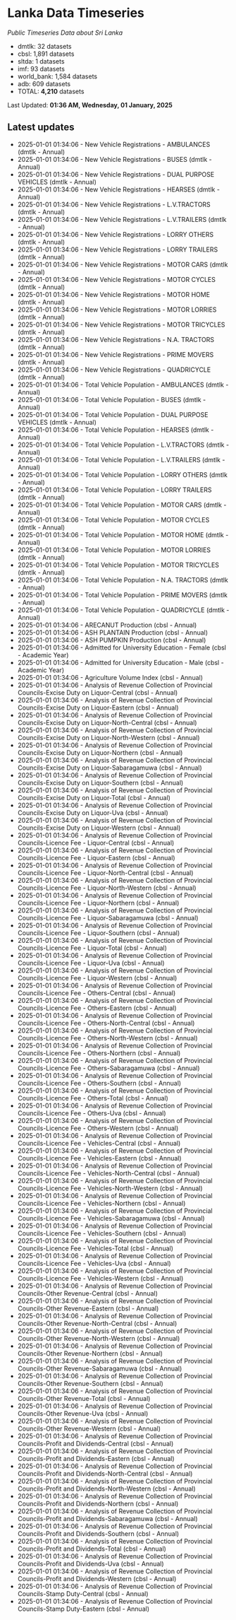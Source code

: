 # Lanka Data Timeseries
*Public Timeseries Data about Sri Lanka*

* dmtlk: 32 datasets
* cbsl: 1,891 datasets
* sltda: 1 datasets
* imf: 93 datasets
* world_bank: 1,584 datasets
* adb: 609 datasets
* TOTAL: **4,210** datasets

Last Updated: **01:36 AM, Wednesday, 01 January, 2025**

## Latest updates

* 2025-01-01 01:34:06 - New Vehicle Registrations - AMBULANCES (dmtlk - Annual)
* 2025-01-01 01:34:06 - New Vehicle Registrations - BUSES (dmtlk - Annual)
* 2025-01-01 01:34:06 - New Vehicle Registrations - DUAL PURPOSE VEHICLES (dmtlk - Annual)
* 2025-01-01 01:34:06 - New Vehicle Registrations - HEARSES (dmtlk - Annual)
* 2025-01-01 01:34:06 - New Vehicle Registrations - L.V.TRACTORS (dmtlk - Annual)
* 2025-01-01 01:34:06 - New Vehicle Registrations - L.V.TRAILERS (dmtlk - Annual)
* 2025-01-01 01:34:06 - New Vehicle Registrations - LORRY OTHERS (dmtlk - Annual)
* 2025-01-01 01:34:06 - New Vehicle Registrations - LORRY TRAILERS (dmtlk - Annual)
* 2025-01-01 01:34:06 - New Vehicle Registrations - MOTOR CARS (dmtlk - Annual)
* 2025-01-01 01:34:06 - New Vehicle Registrations - MOTOR CYCLES (dmtlk - Annual)
* 2025-01-01 01:34:06 - New Vehicle Registrations - MOTOR HOME (dmtlk - Annual)
* 2025-01-01 01:34:06 - New Vehicle Registrations - MOTOR LORRIES (dmtlk - Annual)
* 2025-01-01 01:34:06 - New Vehicle Registrations - MOTOR TRICYCLES (dmtlk - Annual)
* 2025-01-01 01:34:06 - New Vehicle Registrations - N.A. TRACTORS (dmtlk - Annual)
* 2025-01-01 01:34:06 - New Vehicle Registrations - PRIME MOVERS (dmtlk - Annual)
* 2025-01-01 01:34:06 - New Vehicle Registrations - QUADRICYCLE (dmtlk - Annual)
* 2025-01-01 01:34:06 - Total Vehicle Population - AMBULANCES (dmtlk - Annual)
* 2025-01-01 01:34:06 - Total Vehicle Population - BUSES (dmtlk - Annual)
* 2025-01-01 01:34:06 - Total Vehicle Population - DUAL PURPOSE VEHICLES (dmtlk - Annual)
* 2025-01-01 01:34:06 - Total Vehicle Population - HEARSES (dmtlk - Annual)
* 2025-01-01 01:34:06 - Total Vehicle Population - L.V.TRACTORS (dmtlk - Annual)
* 2025-01-01 01:34:06 - Total Vehicle Population - L.V.TRAILERS (dmtlk - Annual)
* 2025-01-01 01:34:06 - Total Vehicle Population - LORRY OTHERS (dmtlk - Annual)
* 2025-01-01 01:34:06 - Total Vehicle Population - LORRY TRAILERS (dmtlk - Annual)
* 2025-01-01 01:34:06 - Total Vehicle Population - MOTOR CARS (dmtlk - Annual)
* 2025-01-01 01:34:06 - Total Vehicle Population - MOTOR CYCLES (dmtlk - Annual)
* 2025-01-01 01:34:06 - Total Vehicle Population - MOTOR HOME (dmtlk - Annual)
* 2025-01-01 01:34:06 - Total Vehicle Population - MOTOR LORRIES (dmtlk - Annual)
* 2025-01-01 01:34:06 - Total Vehicle Population - MOTOR TRICYCLES (dmtlk - Annual)
* 2025-01-01 01:34:06 - Total Vehicle Population - N.A. TRACTORS (dmtlk - Annual)
* 2025-01-01 01:34:06 - Total Vehicle Population - PRIME MOVERS (dmtlk - Annual)
* 2025-01-01 01:34:06 - Total Vehicle Population - QUADRICYCLE (dmtlk - Annual)
* 2025-01-01 01:34:06 - ARECANUT Production (cbsl - Annual)
* 2025-01-01 01:34:06 - ASH PLANTAIN Production (cbsl - Annual)
* 2025-01-01 01:34:06 - ASH PUMPKIN Production (cbsl - Annual)
* 2025-01-01 01:34:06 - Admitted for University Education - Female (cbsl - Academic Year)
* 2025-01-01 01:34:06 - Admitted for University Education - Male (cbsl - Academic Year)
* 2025-01-01 01:34:06 - Agriculture Volume Index (cbsl - Annual)
* 2025-01-01 01:34:06 - Analysis of Revenue Collection of Provincial Councils-Excise Duty on Liquor-Central (cbsl - Annual)
* 2025-01-01 01:34:06 - Analysis of Revenue Collection of Provincial Councils-Excise Duty on Liquor-Eastern (cbsl - Annual)
* 2025-01-01 01:34:06 - Analysis of Revenue Collection of Provincial Councils-Excise Duty on Liquor-North-Central (cbsl - Annual)
* 2025-01-01 01:34:06 - Analysis of Revenue Collection of Provincial Councils-Excise Duty on Liquor-North-Western (cbsl - Annual)
* 2025-01-01 01:34:06 - Analysis of Revenue Collection of Provincial Councils-Excise Duty on Liquor-Northern (cbsl - Annual)
* 2025-01-01 01:34:06 - Analysis of Revenue Collection of Provincial Councils-Excise Duty on Liquor-Sabaragamuwa (cbsl - Annual)
* 2025-01-01 01:34:06 - Analysis of Revenue Collection of Provincial Councils-Excise Duty on Liquor-Southern (cbsl - Annual)
* 2025-01-01 01:34:06 - Analysis of Revenue Collection of Provincial Councils-Excise Duty on Liquor-Total (cbsl - Annual)
* 2025-01-01 01:34:06 - Analysis of Revenue Collection of Provincial Councils-Excise Duty on Liquor-Uva (cbsl - Annual)
* 2025-01-01 01:34:06 - Analysis of Revenue Collection of Provincial Councils-Excise Duty on Liquor-Western (cbsl - Annual)
* 2025-01-01 01:34:06 - Analysis of Revenue Collection of Provincial Councils-Licence Fee - Liquor-Central (cbsl - Annual)
* 2025-01-01 01:34:06 - Analysis of Revenue Collection of Provincial Councils-Licence Fee - Liquor-Eastern (cbsl - Annual)
* 2025-01-01 01:34:06 - Analysis of Revenue Collection of Provincial Councils-Licence Fee - Liquor-North-Central (cbsl - Annual)
* 2025-01-01 01:34:06 - Analysis of Revenue Collection of Provincial Councils-Licence Fee - Liquor-North-Western (cbsl - Annual)
* 2025-01-01 01:34:06 - Analysis of Revenue Collection of Provincial Councils-Licence Fee - Liquor-Northern (cbsl - Annual)
* 2025-01-01 01:34:06 - Analysis of Revenue Collection of Provincial Councils-Licence Fee - Liquor-Sabaragamuwa (cbsl - Annual)
* 2025-01-01 01:34:06 - Analysis of Revenue Collection of Provincial Councils-Licence Fee - Liquor-Southern (cbsl - Annual)
* 2025-01-01 01:34:06 - Analysis of Revenue Collection of Provincial Councils-Licence Fee - Liquor-Total (cbsl - Annual)
* 2025-01-01 01:34:06 - Analysis of Revenue Collection of Provincial Councils-Licence Fee - Liquor-Uva (cbsl - Annual)
* 2025-01-01 01:34:06 - Analysis of Revenue Collection of Provincial Councils-Licence Fee - Liquor-Western (cbsl - Annual)
* 2025-01-01 01:34:06 - Analysis of Revenue Collection of Provincial Councils-Licence Fee - Others-Central (cbsl - Annual)
* 2025-01-01 01:34:06 - Analysis of Revenue Collection of Provincial Councils-Licence Fee - Others-Eastern (cbsl - Annual)
* 2025-01-01 01:34:06 - Analysis of Revenue Collection of Provincial Councils-Licence Fee - Others-North-Central (cbsl - Annual)
* 2025-01-01 01:34:06 - Analysis of Revenue Collection of Provincial Councils-Licence Fee - Others-North-Western (cbsl - Annual)
* 2025-01-01 01:34:06 - Analysis of Revenue Collection of Provincial Councils-Licence Fee - Others-Northern (cbsl - Annual)
* 2025-01-01 01:34:06 - Analysis of Revenue Collection of Provincial Councils-Licence Fee - Others-Sabaragamuwa (cbsl - Annual)
* 2025-01-01 01:34:06 - Analysis of Revenue Collection of Provincial Councils-Licence Fee - Others-Southern (cbsl - Annual)
* 2025-01-01 01:34:06 - Analysis of Revenue Collection of Provincial Councils-Licence Fee - Others-Total (cbsl - Annual)
* 2025-01-01 01:34:06 - Analysis of Revenue Collection of Provincial Councils-Licence Fee - Others-Uva (cbsl - Annual)
* 2025-01-01 01:34:06 - Analysis of Revenue Collection of Provincial Councils-Licence Fee - Others-Western (cbsl - Annual)
* 2025-01-01 01:34:06 - Analysis of Revenue Collection of Provincial Councils-Licence Fee - Vehicles-Central (cbsl - Annual)
* 2025-01-01 01:34:06 - Analysis of Revenue Collection of Provincial Councils-Licence Fee - Vehicles-Eastern (cbsl - Annual)
* 2025-01-01 01:34:06 - Analysis of Revenue Collection of Provincial Councils-Licence Fee - Vehicles-North-Central (cbsl - Annual)
* 2025-01-01 01:34:06 - Analysis of Revenue Collection of Provincial Councils-Licence Fee - Vehicles-North-Western (cbsl - Annual)
* 2025-01-01 01:34:06 - Analysis of Revenue Collection of Provincial Councils-Licence Fee - Vehicles-Northern (cbsl - Annual)
* 2025-01-01 01:34:06 - Analysis of Revenue Collection of Provincial Councils-Licence Fee - Vehicles-Sabaragamuwa (cbsl - Annual)
* 2025-01-01 01:34:06 - Analysis of Revenue Collection of Provincial Councils-Licence Fee - Vehicles-Southern (cbsl - Annual)
* 2025-01-01 01:34:06 - Analysis of Revenue Collection of Provincial Councils-Licence Fee - Vehicles-Total (cbsl - Annual)
* 2025-01-01 01:34:06 - Analysis of Revenue Collection of Provincial Councils-Licence Fee - Vehicles-Uva (cbsl - Annual)
* 2025-01-01 01:34:06 - Analysis of Revenue Collection of Provincial Councils-Licence Fee - Vehicles-Western (cbsl - Annual)
* 2025-01-01 01:34:06 - Analysis of Revenue Collection of Provincial Councils-Other Revenue-Central (cbsl - Annual)
* 2025-01-01 01:34:06 - Analysis of Revenue Collection of Provincial Councils-Other Revenue-Eastern (cbsl - Annual)
* 2025-01-01 01:34:06 - Analysis of Revenue Collection of Provincial Councils-Other Revenue-North-Central (cbsl - Annual)
* 2025-01-01 01:34:06 - Analysis of Revenue Collection of Provincial Councils-Other Revenue-North-Western (cbsl - Annual)
* 2025-01-01 01:34:06 - Analysis of Revenue Collection of Provincial Councils-Other Revenue-Northern (cbsl - Annual)
* 2025-01-01 01:34:06 - Analysis of Revenue Collection of Provincial Councils-Other Revenue-Sabaragamuwa (cbsl - Annual)
* 2025-01-01 01:34:06 - Analysis of Revenue Collection of Provincial Councils-Other Revenue-Southern (cbsl - Annual)
* 2025-01-01 01:34:06 - Analysis of Revenue Collection of Provincial Councils-Other Revenue-Total (cbsl - Annual)
* 2025-01-01 01:34:06 - Analysis of Revenue Collection of Provincial Councils-Other Revenue-Uva (cbsl - Annual)
* 2025-01-01 01:34:06 - Analysis of Revenue Collection of Provincial Councils-Other Revenue-Western (cbsl - Annual)
* 2025-01-01 01:34:06 - Analysis of Revenue Collection of Provincial Councils-Profit and Dividends-Central (cbsl - Annual)
* 2025-01-01 01:34:06 - Analysis of Revenue Collection of Provincial Councils-Profit and Dividends-Eastern (cbsl - Annual)
* 2025-01-01 01:34:06 - Analysis of Revenue Collection of Provincial Councils-Profit and Dividends-North-Central (cbsl - Annual)
* 2025-01-01 01:34:06 - Analysis of Revenue Collection of Provincial Councils-Profit and Dividends-North-Western (cbsl - Annual)
* 2025-01-01 01:34:06 - Analysis of Revenue Collection of Provincial Councils-Profit and Dividends-Northern (cbsl - Annual)
* 2025-01-01 01:34:06 - Analysis of Revenue Collection of Provincial Councils-Profit and Dividends-Sabaragamuwa (cbsl - Annual)
* 2025-01-01 01:34:06 - Analysis of Revenue Collection of Provincial Councils-Profit and Dividends-Southern (cbsl - Annual)
* 2025-01-01 01:34:06 - Analysis of Revenue Collection of Provincial Councils-Profit and Dividends-Total (cbsl - Annual)
* 2025-01-01 01:34:06 - Analysis of Revenue Collection of Provincial Councils-Profit and Dividends-Uva (cbsl - Annual)
* 2025-01-01 01:34:06 - Analysis of Revenue Collection of Provincial Councils-Profit and Dividends-Western (cbsl - Annual)
* 2025-01-01 01:34:06 - Analysis of Revenue Collection of Provincial Councils-Stamp Duty-Central (cbsl - Annual)
* 2025-01-01 01:34:06 - Analysis of Revenue Collection of Provincial Councils-Stamp Duty-Eastern (cbsl - Annual)